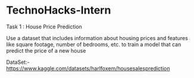 # TechnoHacks-Intern
Task 1 : House Price Prediction

Use a dataset that includes information about
housing prices and features like square
footage, number of bedrooms, etc. to train a
model that can predict the price of a new
house


DataSet:- https://www.kaggle.com/datasets/harlfoxem/housesalesprediction
